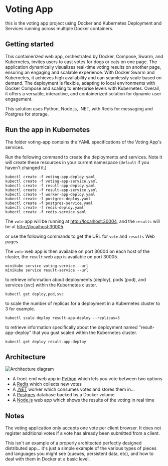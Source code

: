 # Voting App

this is the voting app project using Docker and Kubernetes Deployment and Services running across multiple Docker containers.

## Getting started

This containerized web app, orchestrated by Docker, Compose, Swarm, and Kubernetes, invites users to cast votes for dogs or cats on one page. The application dynamically visualizes real-time voting results on another page, ensuring an engaging and scalable experience. With Docker Swarm and Kubernetes, it achieves high availability and can seamlessly scale based on demand. The deployment is flexible, adapting to local environments with Docker Compose and scaling to enterprise levels with Kubernetes. Overall, it offers a versatile, interactive, and containerized solution for dynamic user engagement.

This solution uses Python, Node.js, .NET, with Redis for messaging and Postgres for storage.

## Run the app in Kubernetes

The folder voting-app contains the YAML specifications of the Voting App's services.

Run the following command to create the deployments and services. Note it will create these resources in your current namespace (`default` if you haven't changed it.)

```shell
kubectl create -f voting-app-deploy.yaml
kubectl create -f voting-app-service.yaml
kubectl create -f result-app-deploy.yaml
kubectl create -f result-app-service.yaml
kubectl create -f worker-app-deploy.yaml
kubectl create -f postgres-deploy.yaml
kubectl create -f postgres-service.yaml
kubectl create -f redis-deploy.yaml
kubectl create -f redis-service.yaml
```

The `vote` app will be running at [http://localhost:30004](http://localhost:30004), and the `results` will be at [http://localhost:30005](http://localhost:30005).

or use the following commands to get the URL for `vote` and `results` Web pages

The `vote` web app is then available on port 30004 on each host of the cluster, the `result` web app is available on port 30005.

```shell
minikube service voting-service --url
minikube service result-service --url
```

to retrieve information about deployments (deploy), pods (pod), and services (svc) within the Kubernetes cluster.

```shell
kubectl get deploy,pod,svc
```

to scale the number of replicas for a deployment in a Kubernetes cluster to 3 for example.

```shell
kubectl scale deploy result-app-deploy --replicas=3
```

to retrieve information specifically about the deployment named "result-app-deploy" that you gust scaled within the Kubernetes cluster.

```shell
kubectl get deploy result-app-deploy
```

## Architecture

![Architecture diagram](architecture.excalidraw.png)

- A front-end web app in [Python](/vote) which lets you vote between two options
- A [Redis](https://hub.docker.com/_/redis/) which collects new votes
- A [.NET](/worker/) worker which consumes votes and stores them in…
- A [Postgres](https://hub.docker.com/_/postgres/) database backed by a Docker volume
- A [Node.js](/result) web app which shows the results of the voting in real time

## Notes

The voting application only accepts one vote per client browser. It does not register additional votes if a vote has already been submitted from a client.

This isn't an example of a properly architected perfectly designed distributed app... it's just a simple
example of the various types of pieces and languages you might see (queues, persistent data, etc), and how to
deal with them in Docker at a basic level.
